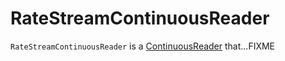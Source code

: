 # RateStreamContinuousReader

`RateStreamContinuousReader` is a [ContinuousReader](continuous-execution/ContinuousReader.md) that...FIXME
